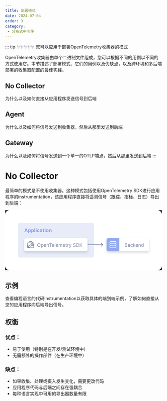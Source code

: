 ```yaml
---
title: 部署模式
date: 2024-07-04
order: 3
category:
 - 分布式中间件
---
```


::: tip ✨✨✨✨✨
您可以应用于部署OpenTelemetry收集器的模式

OpenTelemetry收集器由单个二进制文件组成，您可以根据不同的用例以不同的方式使用它。本节描述了部署模式、它们的用例以及优缺点，以及跨环境和多后端部署的收集器配置的最佳实践。

## No Collector
为什么以及如何直接从应用程序发送信号到后端

## Agent
为什么以及如何将信号发送到收集器，然后从那里发送到后端

## Gateway
为什么以及如何将信号发送到一个单一的OTLP端点，然后从那里发送到后端
:::


<!-- more -->

# No Collector

最简单的模式是不使用收集器。这种模式包括使用OpenTelemetry SDK进行应用程序的instrumentation，该应用程序直接将遥测信号（跟踪、指标、日志）导出到后端：

![无收集器](./image/deployment/1720083191871.png)

## 示例
查看编程语言的代码instrumentation以获取具体的端到端示例，了解如何直接从您的应用程序向后端导出信号。

## 权衡
### 优点：
- 易于使用（特别是在开发/测试环境中）
- 无需额外的操作部件（在生产环境中）
### 缺点：
- 如果收集、处理或摄入发生变化，需要更改代码
- 应用程序代码与后端之间存在强耦合
- 每种语言实现中可用的导出器数量有限